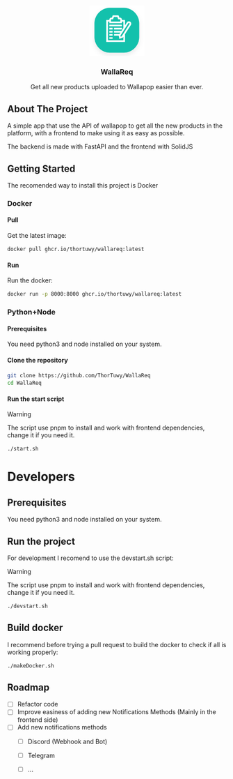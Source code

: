 <br />
<div align="center">
  <a href="https://github.com/ThorTuwy/WallaReq">
    <img src="frontend/src/assets/Wallareq-ico.webp" alt="Logo" width="126" height="116">
  </a>

<h3 align="center">WallaReq</h3>

  <p align="center">
    Get all new products uploaded to Wallapop easier than ever.
  </p>
</div>

## About The Project
A simple app that use the API of wallapop to get all the new products in the platform, with a frontend to make using it as easy as possible.

The backend is made with FastAPI and the frontend with SolidJS

## Getting Started

The recomended way to install this project is Docker

### Docker

#### Pull
Get the latest image:
```sh
docker pull ghcr.io/thortuwy/wallareq:latest
```

#### Run
Run the docker:
```sh
docker run -p 8000:8000 ghcr.io/thortuwy/wallareq:latest
```

### Python+Node

#### Prerequisites

You need python3 and node installed on your system.

#### Clone the repository
```sh
git clone https://github.com/ThorTuwy/WallaReq
cd WallaReq
```
#### Run the start script
>[!WARNING]
>The script use pnpm to install and work with frontend dependencies, change it if you need it.
```sh
./start.sh
```

# Developers

## Prerequisites

You need python3 and node installed on your system.

## Run the project

For development I recomend to use the devstart.sh script:
>[!WARNING]
>The script use pnpm to install and work with frontend dependencies, change it if you need it.
```sh
./devstart.sh
```

## Build docker

I recommend before trying a pull request to build the docker to check if all is working properly:
```sh
./makeDocker.sh
```

## Roadmap

- [ ] Refactor code
- [ ] Improve easiness of adding new Notifications Methods (Mainly in the frontend side)
- [ ] Add new notifications methods
    - [ ] Discord (Webhook and Bot)
    - [ ] Telegram
    - [ ] ...

